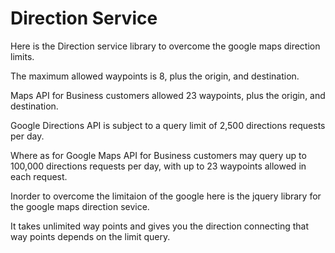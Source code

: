 Direction Service 
================

 Here is the Direction service library to overcome the google maps direction limits.

 The maximum allowed waypoints is 8, plus the origin, and destination. 
 
 Maps API for Business customers allowed 23 waypoints, plus the origin, and destination.
 
 Google Directions API is subject to a query limit of 2,500 directions requests per day.
 
 Where as for Google Maps API for Business customers may query up to 100,000 directions requests per day,
 with up to 23 waypoints allowed in each request.
  
 Inorder to overcome the limitaion of the google here is the jquery library for the google maps 
 direction sevice.
 
 It takes unlimited way points and gives you the direction connecting that way points depends on the limit query.
 
 
